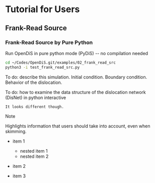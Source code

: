 #  Tutorial for Users

## Frank-Read Source

### Frank-Read Source by Pure Python


Run OpenDiS in pure python mode (PyDiS) -- no compilation needed
```bash
cd ~/Codes/OpenDiS.git/examples/02_frank_read_src
python3 -i test_frank_read_src.py
```


To do: describe this simulation.  Initial condition.  Boundary condition.  Behavior of the dislocation.

To do: how to examine the data structure of the dislocation network (DisNet) in python interactive


```{warning} Look ma! A custom title.
It looks different though.
```

> [!NOTE]  
> Highlights information that users should take into account, even when skimming.

- item 1

  - nested item 1
  - nested item 2

- item 2
- item 3
